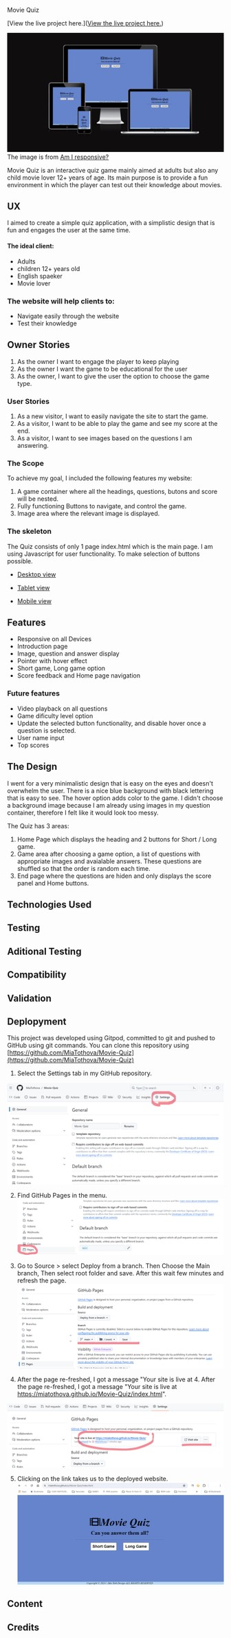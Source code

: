  Movie Quiz

[View the live project here.]([View the live project here.](https://miatothova.github.io/Movie-Quiz/index.html))

![alt text](https://github.com/MiaTothova/Movie-Quiz/blob/main/readme-images/am-i-esponsive.png)
The image is from [Am I responsive?](http://ami.responsivedesign.is/)


Movie Quiz is an interactive quiz game mainly aimed at adults but also any child movie lover 12+ years of age. Its main purpose is to provide a fun environment in which the player can test out their knowledge about movies.


## UX
I aimed to create a simple quiz application, with a simplistic design that is fun and engages the user at the same time.


#### The ideal client:
* Adults
* children 12+ years old
* English spaeker
* Movie lover


### The website will help clients to:
* Navigate easily through the website
* Test their knowledge

## Owner Stories
1. As the owner I want to engage the player to keep playing
2. As the owner I want the game to be educational for the user
3. As the owner, I want to give the user the option to choose the game type.

### User Stories
1. As a new visitor, I want to easily navigate the site to start the game.
2. As a visitor, I want to be able to play the game and see my score at the end.
3. As a visitor, I want to see images based on the questions I am answering.


### The Scope
To achieve my goal, I included the following features my website:

1. A game container where all the headings, questions, butons and score will be nested.
2. Fully functioning Buttons to navigate, and control the game.
3. Image area where the relevant image is displayed.


### The skeleton
The Quiz consists of only 1 page index.html which is the main page. I am using Javascript for user functionality. To make selection of buttons possible.

* [Desktop view](https://github.com/MiaTothova/Movie-Quiz/blob/main/readme-images/desktop.png)

* [Tablet view](https://github.com/MiaTothova/Movie-Quiz/blob/main/readme-images/tablet.png)

* [Mobile view](https://github.com/MiaTothova/Movie-Quiz/blob/main/readme-images/mobile.png)

## Features 
* Responsive on all Devices
* Introduction page
* Image, question and answer display
* Pointer with hover effect
* Short game, Long game option
* Score feedback and Home page navigation

### Future features
* Video playback on all questions
* Game dificulty level option
* Update the selected button functionality, and disable hover once a question is selected.
* User name input
* Top scores 

## The Design
I went for a very minimalistic design that is easy on the eyes and doesn't overwhelm the user. There is a nice blue background with black lettering that is easy to see. The hover option adds color to the game.  I didn't choose a background image because I am already using images in my question container, therefore I felt like it would look too messy. 

The Quiz has 3 areas:
1. Home Page which displays the heading and 2 buttons for Short / Long game.
2. Game area after choosing a game option, a list of questions with appropriate images and avaialable answers. These questions are shuffled  so that the order is random each time.
3. End page where the questions are hiden and only displays the score panel and Home buttons.




## Technologies Used

## Testing

## Aditional Testing

## Compatibility

## Validation

## Deplopyment

This project was developed using Gitpod, committed to git and pushed to GitHub using git commands. You can clone this repository using [https://github.com/MiaTothova/Movie-Quiz](https://github.com/MiaTothova/Movie-Quiz)

1. Select the Settings tab in my GitHub repository. 

![](https://github.com/MiaTothova/Movie-Quiz/blob/main/readme-images/step1.png)

2. Find GitHub Pages in the menu.
![](https://github.com/MiaTothova/Movie-Quiz/blob/main/readme-images/step2.png) 

3. Go to Source > select Deploy from a branch. Then Choose the Main branch, Then select root folder and save. After this wait few minutes and refresh the page.
![](https://github.com/MiaTothova/Movie-Quiz/blob/main/readme-images/step3.png)

4. After the page re-freshed, I got a message "Your site is live at 4. After the page re-freshed, I got a message "Your site is live at https://miatothova.github.io/Movie-Quiz/index.html".

![](https://github.com/MiaTothova/Movie-Quiz/blob/main/readme-images/step4.png)

5. Clicking on the link takes us to the deployed website.
![](https://github.com/MiaTothova/Movie-Quiz/blob/main/readme-images/step5.png)

## Content

## Credits





